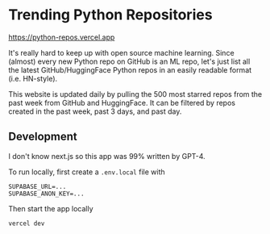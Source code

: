 # Trending Python Repositories

https://python-repos.vercel.app

It's really hard to keep up with open source machine learning. Since (almost) every new Python repo on GitHub is an ML repo, let's just list all the latest GitHub/HuggingFace Python repos in an easily readable format (i.e. HN-style).

This website is updated daily by pulling the 500 most starred repos from the past week from GitHub and HuggingFace. It can be filtered by repos created in the past week, past 3 days, and past day.

## Development

I don't know next.js so this app was 99% written by GPT-4.

To run locally, first create a `.env.local` file with

```
SUPABASE_URL=...
SUPABASE_ANON_KEY=...
```

Then start the app locally

```
vercel dev
```
